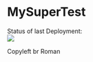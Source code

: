 # MySuperTest
Status of last Deployment:<br>
<img src="https://https://github.com/KuzRomanDocker/MySuperTest/workflows/My0GithubActions-Basics/badge.svg?branch=master"><br>

Copyleft br Roman
